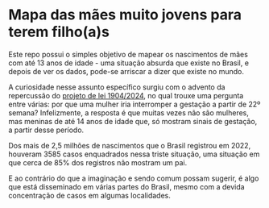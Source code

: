 # Mapa das mães muito jovens para terem filho(a)s

Este repo possui o simples objetivo de mapear os nascimentos de mães com até 13 anos de idade - uma situação absurda que existe no Brasil, e depois de ver os dados, pode-se arriscar a dizer que existe no mundo. 

A curiosidade nesse assunto específico surgiu com o advento da repercussão do [projeto de lei 1904/2024](https://www.camara.leg.br/proposicoesWeb/fichadetramitacao?idProposicao=2434493), no qual trouxe uma pergunta entre várias: por que uma mulher iria interromper a gestação a partir de 22º semana? Infelizmente, a resposta é que muitas vezes não são mulheres, mas meninas de até 14 anos de idade que, só mostram sinais de gestação, a partir desse período.

Dos mais de 2,5 milhões de nascimentos que o Brasil registrou em 2022, houveram 3585 casos enquadrados nessa triste situação, uma situação em que cerca de 85% dos registros não mostram um pai. 



E ao contrário do que a imaginação e sendo comum possam sugerir, é algo que está disseminado em várias partes do Brasil, mesmo com a devida concentração de casos em algumas localidades. 
